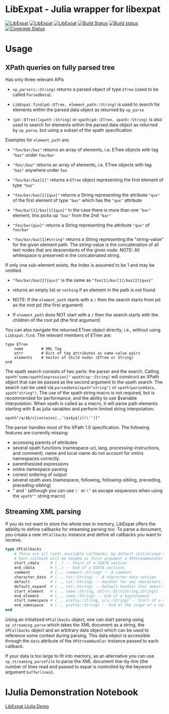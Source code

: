 LibExpat - Julia wrapper for libexpat
=====================================

[![LibExpat](http://pkg.julialang.org/badges/LibExpat_0.4.svg)](http://pkg.julialang.org/?pkg=LibExpat)
[![LibExpat](http://pkg.julialang.org/badges/LibExpat_0.5.svg)](http://pkg.julialang.org/?pkg=LibExpat)
[![LibExpat](http://pkg.julialang.org/badges/LibExpat_0.6.svg)](http://pkg.julialang.org/?pkg=LibExpat)
[![Build Status](https://travis-ci.org/JuliaIO/LibExpat.jl.svg?branch=master)](https://travis-ci.org/JuliaIO/LibExpat.jl)
[![Build status](https://ci.appveyor.com/api/projects/status/uqngo92sbbno0lyl/branch/master?svg=true)](https://ci.appveyor.com/project/Keno/libexpat-jl/branch/master)
[![Coverage Status](https://coveralls.io/repos/github/JuliaIO/LibExpat.jl/badge.svg)](https://coveralls.io/github/JuliaIO/LibExpat.jl)

Usage
=====

XPath queries on fully parsed tree
----------------------------------

Has only three relevant APIs

- ```xp_parse(s::String)``` returns a parsed object of type ```ETree``` (used to be called ```ParsedData```).

- ```LibExpat.find(pd::ETree, element_path::String)``` is used to search for elements within the parsed data object as returned by ```xp_parse```

- ```(pd::ETree)[xpath::String]``` or ```xpath(pd::ETree, xpath::String)``` is also used to search for elements within the parsed
data object as returned by ```xp_parse```, but using a subset of the xpath specification


Examples for ```element_path``` are:

- ```"foo/bar/baz"``` returns an array of elements, i.e. ETree objects with tag ```"baz"``` under ```foo/bar```

- ```"foo//baz"``` returns an array of elements, i.e. ETree objects with tag ```"baz"``` anywhere under ```foo```

- ```"foo/bar/baz[1]"``` returns a ```ETree``` object representing the first element of type ```"baz"```

- ```"foo/bar/baz[1]{qux}"``` returns a String representing the attribute ```"qux"``` of the first element of type ```"baz"``` which
has the ```"qux"``` attribute

- ```"foo/bar[2]/baz[1]{qux}"``` in the case there is more than one ```"bar"``` element, this picks up ```"baz"``` from the 2nd ```"bar"```

- ```"foo/bar{qux}"``` returns a String representing the attribute ```"qux"``` of ```foo/bar```

- ```"foo/bar/baz[1]#string"``` returns a String representing the "string-value" for the given element path. The string-value is the
concatenation of all text nodes that are descendants of the given node. NOTE: All whitespace is preserved in the concatenated string.

If only one sub-element exists, the index is assumed to be 1 and may be omitted.
- ```"foo/bar/baz[2]{qux}"``` is the same as ```"foo[1]/bar[1]/baz[2]{qux}"```

- returns an empty list or ```nothing``` if an element in the path is not found

- NOTE: If the ```element_path``` starts with a ```/``` then the search starts from pd as the root pd (the first argument)

- If ```element_path``` does NOT start with a ```/``` then the search starts with the children of the root pd (the first argument)


You can also navigate the returned ETree object directly, i.e., without using ```LibExpat.find```.
The relevant members of ETree are:

```
type ETree
    name        # XML Tag
    attr        # Dict of tag attributes as name-value pairs
    elements    # Vector of child nodes (ETree or String)
end
```

The xpath search consists of two parts: the parser and the search. Calling ```xpath"some/xpath[expression]"``` ```xpath(xp::String)``` will construct an XPath object that can be passed as the second argument to the xpath search. The search can be used via ```parseddata[xpath"string"]``` or ```xpath(parseddata, xpath"string")```. The use of the xpath string macro is not required, but is recommended for performance, and the ability to use $variable interpolation. When xpath is called as a macro, it will parse path elements starting with $ as julia variables and perform limited string interpolation:

    xpath"/a/$b/c[contains(.,'\$x$y$(z)!\'')]"

The parser handles most of the XPath 1.0 specification. The following features are currently missing:
 * accessing parents of attributes
 * several xpath functions (namespace-uri, lang, processing-instructions, and comment). name and local-name do not account for xmlns namespaces correctly.
 * parenthesized expressions
 * xmlns namespace parsing
 * correct ordering of output
 * several xpath axes (namespace, following, following-sibling, preceding, preceding-sibling)
 * &quot; and &apos; (although you can use `\'` or `\"` as escape sequences when using the `xpath""` string macro)

Streaming XML parsing
---------------------

If you do not want to store the whole tree in memory, LibExpat offers the abbility to define callbacks for streaming parsing too. To parse a document, you creata a new `XPCallbacks` instance and define all callbacks you want to receive.

```Julia
type XPCallbacks
    # These are all (yet) available callbacks, by default initialised with a dummy function.
    # Each callback will be handed as first argument a XPStreamHandler and the following other parameters:
    start_cdata     # (..) -- Start of a CDATA section
    end_cdata       # (..) -- End of a CDATA sections
    comment         # (.., comment::String) -- A comment
    character_data  # (.., txt::String) -- A character data section
    default         # (.., txt::String) -- Handler for any characters in the document which wouldn't otherwise be handled.
    default_expand  # (.., txt::String) -- Default handler that doesn't inhibit the expansion of internal entity reference.
    start_element   # (.., name::String, attrs::Dict{String,String}) -- Start of a tag/element
    end_element     # (.., name::String) -- End of a tag/element
    start_namespace # (.., prefix::String, uri::String) -- Start of a namespace declaration
    end_namespace   # (.., prefix::String) -- End of the scope of a namespace
end
```

Using an initialized `XPCallbacks` object, one can start parsing using `xp_streaming_parse` which takes the XML document as a string, the `XPCallbacks` object and an arbitrary data object which can be used to reference some context during parsing. This data object is accessible through the `data` attribute of the `XPStreamHandler` instance passed to each callback.

If your data is too large to fit into memory, as an alternative you can use `xp_streaming_parsefile` to parse the XML document line-by-line (the number of lines read and passed to expat is controlled by the keyword argument `bufferlines`).

IJulia Demonstration Notebook
=============================
[LibExpat IJulia Demo ](http://nbviewer.ipython.org/urls/raw.github.com/amitmurthy/LibExpat.jl/master/libexpat_test.ipynb)
